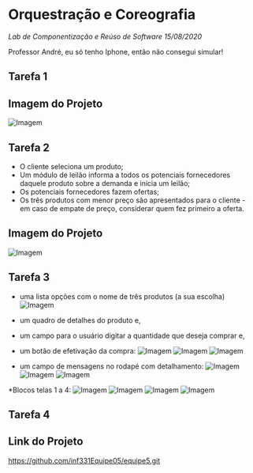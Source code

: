 # Orquestração e Coreografia
*Lab de Componentização e Reúso de Software 15/08/2020*

Professor André, eu só tenho Iphone, então não consegui simular!

## Tarefa 1

## Imagem do Projeto
![Imagem](Imagens/Tarefa01.png)

## Tarefa 2

* O cliente seleciona um produto;
* Um módulo de leilão informa a todos os potenciais fornecedores daquele produto sobre a demanda e inicia um leilão;
* Os potenciais fornecedores fazem ofertas;
* Os três produtos com menor preço são apresentados para o cliente - em caso de empate de preço, considerar quem fez primeiro a oferta.

## Imagem do Projeto
![Imagem](Imagens/Tarefa02.png)

## Tarefa 3

  * uma lista opções com o nome de três produtos (a sua escolha)
![Imagem](Imagens/Tela1List.png)

  * um quadro de detalhes do produto e,
  * um campo para o usuário digitar a quantidade que deseja comprar e,
  * um botão de efetivação da compra:
![Imagem](Imagens/Tela2.png)
![Imagem](Imagens/Tela3.png)
![Imagem](Imagens/Tela4.png)

  * um campo de mensagens no rodapé com  detalhamento:
![Imagem](Imagens/Tela2p.png)
![Imagem](Imagens/Tela3p.png)
![Imagem](Imagens/Tela4p.png)

 *Blocos telas 1 a 4:
![Imagem](Imagens/BlocksTela1.png)
![Imagem](Imagens/BlocksTela2.png)
![Imagem](Imagens/BlocksTela3.png)
![Imagem](Imagens/BlocksTela4.png)


## Tarefa 4

## Link do Projeto

https://github.com/inf331Equipe05/equipe5.git